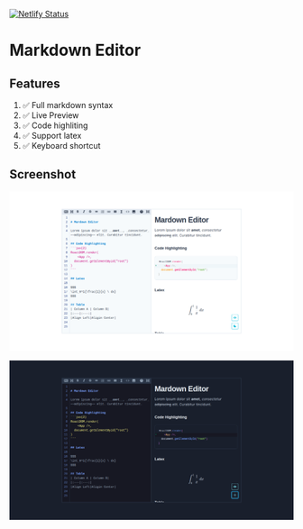 [![Netlify Status](https://api.netlify.com/api/v1/badges/0bc1629d-4052-45cd-89da-2a6395a84669/deploy-status)](https://app.netlify.com/sites/hardcore-brown-c28b2c/deploys)

# Markdown Editor

## Features

1. ✅ Full markdown syntax
2. ✅ Live Preview
3. ✅ Code highliting
4. ✅ Support latex
5. ✅ Keyboard shortcut

## Screenshot

![Light](images/light.png)

![Dark](images/dark.png)
